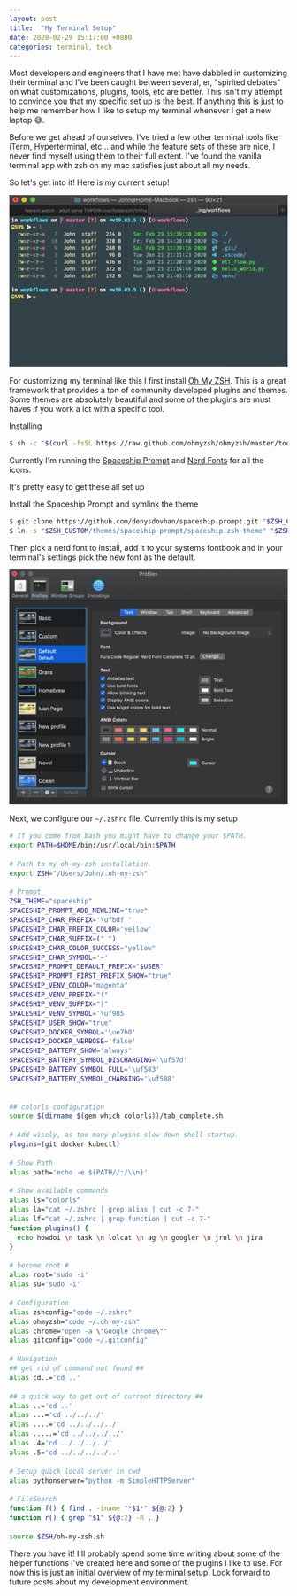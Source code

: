 ```yaml
---
layout: post
title:  "My Terminal Setup"
date: 2020-02-29 15:17:00 +0800
categories: terminal, tech
---
```


Most developers and engineers that I have met have dabbled in customizing their terminal and I've been caught between several, er, "spirited debates" on what customizations, plugins, tools, etc are better. This isn't my attempt to convince you that my specific set up is the best. If anything this is just to help me remember how I like to setup my terminal whenever I get a new laptop 😅. 

Before we get ahead of ourselves, I've tried a few other terminal tools like iTerm, Hyperterminal, etc... and while the feature sets of these are nice, I never find myself using them to their full extent. I've found the vanilla terminal app with zsh on my mac satisfies just about all my needs.

So let's get into it! Here is my current setup! 

![Image of my terminal](/assets/img/TerminalSnapshot.png)

For customizing my terminal like this I first install [Oh My ZSH](https://ohmyz.sh/). This is a great framework that provides a ton of community developed plugins and themes. Some themes are absolutely beautiful 
and some of the plugins are must haves if you work a lot with a specific tool. 

Installing
```bash
$ sh -c "$(curl -fsSL https://raw.github.com/ohmyzsh/ohmyzsh/master/tools/install.sh)"
```

Currently I'm running the [Spaceship Prompt](https://denysdovhan.com/spaceship-prompt/) and [Nerd Fonts](https://github.com/ryanoasis/nerd-fonts/blob/master/readme.md) for all the icons. 

It's pretty easy to get these all set up 

Install the Spaceship Prompt and symlink the theme 
```bash
$ git clone https://github.com/denysdovhan/spaceship-prompt.git "$ZSH_CUSTOM/themes/spaceship-prompt"
$ ln -s "$ZSH_CUSTOM/themes/spaceship-prompt/spaceship.zsh-theme" "$ZSH_CUSTOM/themes/spaceship.zsh-theme"
```

Then pick a nerd font to install, add it to your systems fontbook and in your terminal's settings pick the new font as the default. 

![Terminal Preferences](/assets/img/TerminalPreferences.png)

Next, we configure our `~/.zshrc` file. Currently this is my setup

```bash
# If you come from bash you might have to change your $PATH.
export PATH=$HOME/bin:/usr/local/bin:$PATH

# Path to my oh-my-zsh installation.
export ZSH="/Users/John/.oh-my-zsh"

# Prompt
ZSH_THEME="spaceship"
SPACESHIP_PROMPT_ADD_NEWLINE="true"
SPACESHIP_CHAR_PREFIX='\ufbdf '
SPACESHIP_CHAR_PREFIX_COLOR='yellow'
SPACESHIP_CHAR_SUFFIX=(" ")
SPACESHIP_CHAR_COLOR_SUCCESS="yellow"
SPACESHIP_CHAR_SYMBOL='~'
SPACESHIP_PROMPT_DEFAULT_PREFIX="$USER"
SPACESHIP_PROMPT_FIRST_PREFIX_SHOW="true"
SPACESHIP_VENV_COLOR="magenta"
SPACESHIP_VENV_PREFIX="("
SPACESHIP_VENV_SUFFIX=")"
SPACESHIP_VENV_SYMBOL='\uf985'
SPACESHIP_USER_SHOW="true"
SPACESHIP_DOCKER_SYMBOL='\ue7b0'
SPACESHIP_DOCKER_VERBOSE='false'
SPACESHIP_BATTERY_SHOW='always'
SPACESHIP_BATTERY_SYMBOL_DISCHARGING='\uf57d'
SPACESHIP_BATTERY_SYMBOL_FULL='\uf583'
SPACESHIP_BATTERY_SYMBOL_CHARGING='\uf588'


## colorls configuration
source $(dirname $(gem which colorls))/tab_complete.sh

# Add wisely, as too many plugins slow down shell startup.
plugins=(git docker kubectl)

# Show Path
alias path='echo -e ${PATH//:/\\n}'

# Show available commands
alias ls="colorls"
alias la="cat ~/.zshrc | grep alias | cut -c 7-"
alias lf="cat ~/.zshrc | grep function | cut -c 7-"
function plugins() {
  echo howdoi \n task \n lolcat \n ag \n googler \n jrnl \n jira
}

# become root #
alias root='sudo -i'
alias su='sudo -i'

# Configuration
alias zshconfig="code ~/.zshrc"
alias ohmyzsh="code ~/.oh-my-zsh"
alias chrome="open -a \"Google Chrome\""
alias gitconfig="code ~/.gitconfig"

# Navigation
## get rid of command not found ##
alias cd..='cd ..'

## a quick way to get out of current directory ##
alias ..='cd ..'
alias ...='cd ../../../'
alias ....='cd ../../../../'
alias .....='cd ../../../../'
alias .4='cd ../../../../'
alias .5='cd ../../../../..'

# Setup quick local server in cwd
alias pythonserver="python -m SimpleHTTPServer"

# FileSearch
function f() { find . -iname "*$1*" ${@:2} }
function r() { grep "$1" ${@:2} -R . }

source $ZSH/oh-my-zsh.sh
```

There you have it! I'll probably spend some time writing about some of the helper functions I've created here and some of the plugins I like to use. For now this is just an initial overview of my terminal setup! Look forward to future posts about my development environment.



